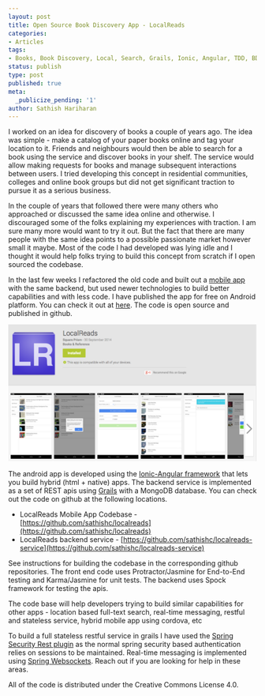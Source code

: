 ```yaml
---
layout: post
title: Open Source Book Discovery App - LocalReads
categories:
- Articles
tags:
- Books, Book Discovery, Local, Search, Grails, Ionic, Angular, TDD, BDD, Jasmine, Protractor, Karma, Websockets, MongoDB
status: publish
type: post
published: true
meta:
  _publicize_pending: '1'
author: Sathish Hariharan
---
```


I worked on an idea for discovery of books a couple of years ago. The idea was simple - make a catalog of your paper books
online and tag your location to it. Friends and neighbours would then be able to search for a book using the service and
discover books in your shelf. The service would allow making requests for books and manage subsequent interactions between
users. I tried developing this concept in residential communities, colleges and online book groups but did not get significant
traction to pursue it as a serious business.

In the couple of years that followed there were many others who approached or discussed the same idea online and otherwise.
I discouraged some of the folks explaining my experiences with traction. I am sure many more would want to try it out. But
the fact that there are many people with the same idea points to a possible passionate market however small it maybe. Most of
the code I had developed was lying idle and I thought it would help folks trying to build this concept from scratch if I
open sourced the codebase.

In the last few weeks I refactored the old code and built out a [mobile app](https://play.google.com/store/apps/details?id=com.squareprism.localreads.ver1) with the same backend, but used newer technologies
to build better capabilities and with less code. I have published the app for free on Android platform. You can check it out
at [here](https://play.google.com/store/apps/details?id=com.squareprism.localreads.ver1). The code is open source and published in github.

![localreads](/images/localreads-android-page.png)

The android app is developed using the [Ionic-Angular framework](http://www.ionicframework.com) that lets you build hybrid
(html + native) apps. The backend service is implemented as a set of REST apis using [Grails](http://www.grails.org) with
a MongoDB database. You can check out the code on github at the following locations.

- LocalReads Mobile App Codebase - [https://github.com/sathishc/localreads](https://github.com/sathishc/localreads)
- LocalReads backend service - [https://github.com/sathishc/localreads-service](https://github.com/sathishc/localreads-service)


See instructions for building the codebase in the corresponding github repositories. The front end code uses Protractor/Jasmine for
End-to-End testing and Karma/Jasmine for unit tests. The backend uses Spock framework for testing the apis. 

The code base will help developers trying to build similar capabilities for other apps - location
based full-text search, real-time messaging, restful and stateless service, hybrid mobile app using cordova, etc

To build a full stateless restful service in grails I have used the [Spring Security Rest plugin](https://github.com/alvarosanchez/grails-spring-security-rest)
as the normal spring security based authentication relies on sessions to be maintained. Real-time messaging is 
implemented using [Spring Websockets](http://grails.org/plugin/spring-websocket). Reach out if you are looking for help in these areas.

All of the code is distributed under the Creative Commons License 4.0.

